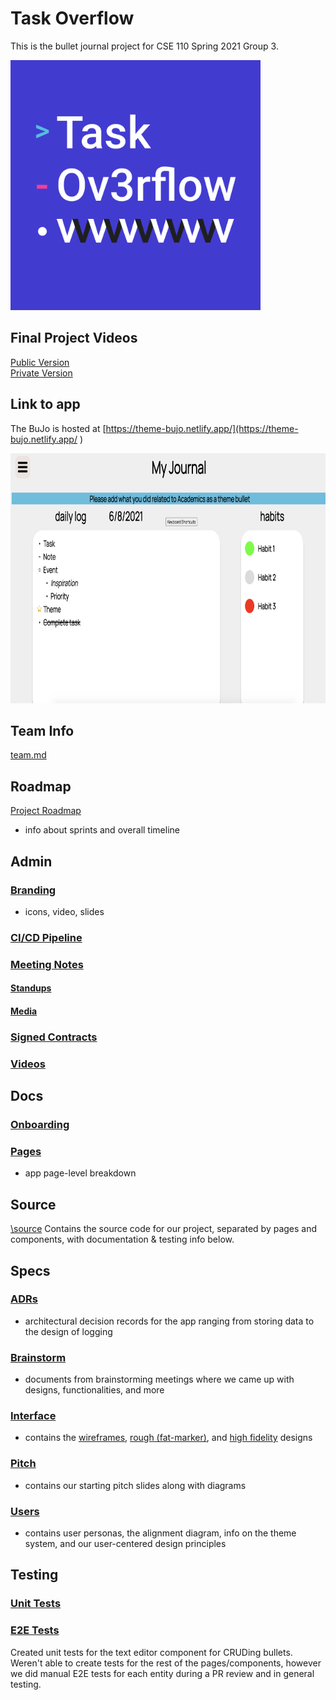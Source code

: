 # Task Overflow
This is the bullet journal project for CSE 110 Spring 2021 Group 3.

<img src="./source/icons/taskoverflow-icon.png" width="400" height="400">

## Final Project Videos

[Public Version]()   
[Private Version]()

## Link to app
The BuJo is hosted at
[https://theme-bujo.netlify.app/](https://theme-bujo.netlify.app/ )

<img src="./docs/pages/images/home.png" width="800" height="400">


## Team Info
[team.md](admin/team.md)

## Roadmap
[Project Roadmap](specs/roadmap.md)

- info about sprints and overall timeline

## Admin

### [Branding](https://github.com/cse110-sp21-group3/cse110-sp21-group3/tree/main/admin/branding)
- icons, video, slides

### [CI/CD Pipeline](https://github.com/cse110-sp21-group3/cse110-sp21-group3/tree/main/admin/cipipeline)

### [Meeting Notes](https://github.com/cse110-sp21-group3/cse110-sp21-group3/tree/main/admin/meetings)

#### [Standups](https://github.com/cse110-sp21-group3/cse110-sp21-group3/tree/main/admin/meetings/standups)

#### [Media](https://github.com/cse110-sp21-group3/cse110-sp21-group3/tree/main/admin/meetings/media)

### [Signed Contracts](https://github.com/cse110-sp21-group3/cse110-sp21-group3/tree/main/admin/misc)

### [Videos](https://github.com/cse110-sp21-group3/cse110-sp21-group3/tree/main/admin/videos)


## Docs

### [Onboarding](docs/onboarding.md)

### [Pages](https://github.com/cse110-sp21-group3/cse110-sp21-group3/tree/e2e-tests/docs/pages)
- app page-level breakdown



## Source

[\source](https://github.com/cse110-sp21-group3/cse110-sp21-group3/tree/main/source) Contains the source code for our project, separated by pages and components, with documentation & testing info below.

## Specs

### [ADRs](https://github.com/cse110-sp21-group3/cse110-sp21-group3/tree/main/specs/adrs)

- architectural decision records for the app ranging from storing data to the design of logging


### [Brainstorm](https://github.com/cse110-sp21-group3/cse110-sp21-group3/tree/main/specs/brainstorm)

- documents from brainstorming meetings where we came up with designs, functionalities, and more

### [Interface](https://github.com/cse110-sp21-group3/cse110-sp21-group3/tree/main/specs/interface)

- contains the [wireframes](https://github.com/cse110-sp21-group3/cse110-sp21-group3/tree/main/specs/interface/wireframes), [rough (fat-marker)](https://github.com/cse110-sp21-group3/cse110-sp21-group3/tree/main/specs/interface/rough), and [high fidelity](https://github.com/cse110-sp21-group3/cse110-sp21-group3/tree/main/specs/interface/highfidelity) designs


### [Pitch](https://github.com/cse110-sp21-group3/cse110-sp21-group3/tree/main/specs/pitch)

- contains our starting pitch slides along with diagrams


### [Users](https://github.com/cse110-sp21-group3/cse110-sp21-group3/tree/main/specs/users)

- contains user personas, the alignment diagram, info on the theme system, and our user-centered design principles


## Testing 

### [Unit Tests](__tests__/textEditor.test.js)

### [E2E Tests](https://github.com/cse110-sp21-group3/cse110-sp21-group3/tree/main/docs/E2Etests)


Created unit tests for the text editor component for CRUDing bullets. Weren't able to create tests for the rest of the pages/components, however we did manual E2E tests for each entity during a PR review and in general testing.